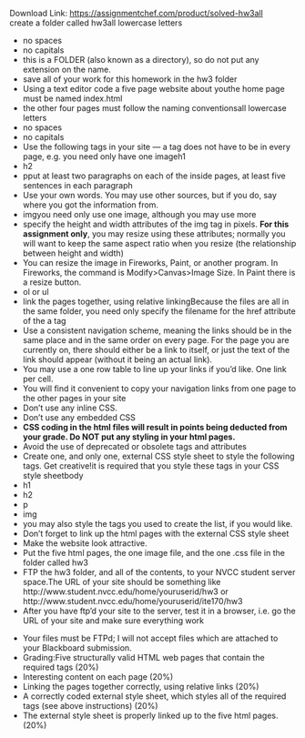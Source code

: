 Download Link: https://assignmentchef.com/product/solved-hw3all
<br>
create a folder called hw3all lowercase letters

<ul>

 <li>no spaces</li>

 <li>no capitals</li>

 <li>this is a FOLDER (also known as a directory), so do not put any extension on the name.</li>

 <li>save all of your work for this homework in the hw3 folder</li>

 <li>Using a text editor code a five page website about youthe home page must be named index.html</li>

 <li>the other four pages must follow the naming conventionsall lowercase letters</li>

 <li>no spaces</li>

 <li>no capitals</li>

 <li>Use the following tags in your site — a tag does not have to be in every page, e.g. you need only have one imageh1</li>

 <li>h2</li>

 <li>pput at least two paragraphs on each of the inside pages, at least five sentences in each paragraph</li>

 <li>Use your own words. You may use other sources, but if you do, say where you got the information from.</li>

 <li>imgyou need only use one image, although you may use more</li>

 <li>specify the height and width attributes of the img tag in pixels. <strong>For this assignment only</strong>, you may resize using these attributes; normally you will want to keep the same aspect ratio when you resize (the relationship between height and width)</li>

 <li>You can resize the image in Fireworks, Paint, or another program. In Fireworks, the command is Modify&gt;Canvas&gt;Image Size. In Paint there is a resize button.</li>

 <li>ol or ul</li>

 <li>link the pages together, using relative linkingBecause the files are all in the same folder, you need only specify the filename for the href attribute of the a tag</li>

 <li>Use a consistent navigation scheme, meaning the links should be in the same place and in the same order on every page. For the page you are currently on, there should either be a link to itself, or just the text of the link should appear (without it being an actual link).</li>

 <li>You may use a one row table to line up your links if you’d like. One link per cell.</li>

 <li>You will find it convenient to copy your navigation links from one page to the other pages in your site</li>

 <li>Don’t use any inline CSS.</li>

 <li>Don’t use any embedded CSS</li>

 <li><strong>CSS coding in the html files will result in points being deducted from your grade. Do NOT put any styling in your html pages.</strong></li>

 <li>Avoid the use of deprecated or obsolete tags and attributes</li>

 <li>Create one, and only one, external CSS style sheet to style the following tags. Get creative!it is required that you style these tags in your CSS style sheetbody</li>

 <li>h1</li>

 <li>h2</li>

 <li>p</li>

 <li>img</li>

 <li>you may also style the tags you used to create the list, if you would like.</li>

 <li>Don’t forget to link up the html pages with the external CSS style sheet</li>

 <li>Make the website look attractive.</li>

 <li>Put the five html pages, the one image file, and the one .css file in the folder called hw3</li>

 <li>FTP the hw3 folder, and all of the contents, to your NVCC student server space.The URL of your site should be something like http://www.student.nvcc.edu/home/youruserid/hw3 or http://www.student.nvcc.edu/home/youruserid/ite170/hw3</li>

 <li>After you have ftp’d your site to the server, test it in a browser, i.e. go the URL of your site and make sure everything work</li>

</ul>

<ul>

 <li>Your files must be FTPd; I will not accept files which are attached to your Blackboard submission.</li>

 <li>Grading:Five structurally valid HTML web pages that contain the required tags (20%)</li>

 <li>Interesting content on each page (20%)</li>

 <li>Linking the pages together correctly, using relative links (20%)</li>

 <li>A correctly coded external style sheet, which styles all of the required tags (see above instructions) (20%)</li>

 <li>The external style sheet is properly linked up to the five html pages. (20%)</li>

</ul>